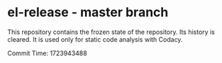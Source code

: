 # el-release - master branch

This repository contains the frozen state of the repository.
Its history is cleared. It is used only for static code
analysis with Codacy.

Commit Time: 1723943488